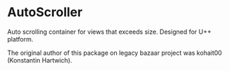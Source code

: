 # AutoScroller
Auto scrolling container for views that exceeds size. Designed for U++ platform.

The original author of this package on legacy bazaar project was kohait00 (Konstantin Hartwich).
